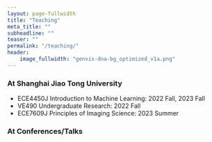 ```yaml
---
layout: page-fullwidth
title: "Teaching"
meta_title: ""
subheadline: ""
teaser: ""
permalink: "/teaching/"
header:
    image_fullwidth: "genvis-dna-bg_optimized_v1a.png"
---
```



### At Shanghai Jiao Tong University

* ECE4450J Introduction to Machine Learning: 2022 Fall, 2023 Fall
* VE490 Undergraduate Research: 2022 Fall
* ECE7609J Principles of Imaging Science: 2023 Summer

### At Conferences/Talks

